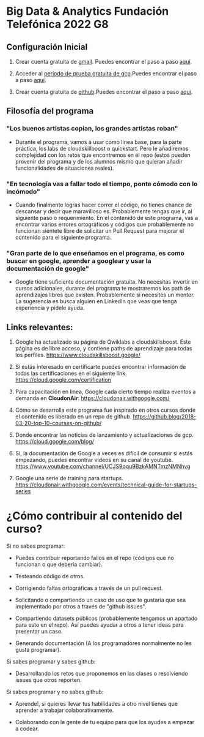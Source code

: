 # Big Data & Analytics Fundación Telefónica 2022 G8

## Configuración Inicial

1. Crear cuenta gratuita de [gmail](https://accounts.google.com/signup/v2/webcreateaccount?service=mail&hl=es&continue=http%3A%2F%2Fmail.google.com%2Fmail%2F%3Fpc%3Dtopnav-about-es&flowName=GlifWebSignIn&flowEntry=SignUp). Puedes encontrar el paso a paso [aquí](docs/crea_cuenta_gmail/instrucciones.md).

2. Acceder al [periodo de prueba gratuita de gcp](https://cloud.google.com/docs/get-started).Puedes encontrar el paso a paso [aquí](docs/crea_cuenta_gcp/instrucciones.md).

3. Crear cuenta gratuita de [github](https://github.com).Puedes encontrar el paso a paso [aquí](docs/crea_cuenta_github/instruciones.md).

## Filosofía del programa

### "Los buenos artistas copian, los grandes artistas roban" 

- Durante el programa, vamos a usar como línea base, para la parte práctica, los labs de cloudskillboost o quickstart. Pero le añadiremos complejidad con los retos que encontremos en el repo (estos pueden provenir del programa y de los alumnos mismo que quieran añadir funcionalidades de situaciones reales).

### "En tecnología vas a fallar todo el tiempo, ponte cómodo con lo incómodo"

- Cuando finalmente logras hacer correr el código, no tienes chance de descansar y decir que maravilloso es. Probablemente tengas que ir, al siguiente paso o requerimiento. En el contenido de este programa, vas a encontrar varios errores ortográficos y códigos que probablemente no funcionan siéntete libre de solicitar un Pull Request para mejorar el contenido para el siguiente programa.

### "Gran parte de lo que enseñamos en el programa, es como buscar en google, aprender a googlear y usar la documentación de google"
- Google tiene suficiente documentación gratuita. No necesitas invertir en cursos adicionales, durante del programa te mostraremos los path de aprendizajes libres que existen. Probablemente si necesites un mentor. La sugerencia es busca alguien en LinkedIn que veas que tenga experiencia y pídele ayuda.

## Links relevantes:

1. Google ha actualizado su página de Qwiklabs a cloudskillsboost. Este página es de libre acceso, y contiene paths de aprendizaje para todas los perfiles.
https://www.cloudskillsboost.google/

2. Si estás interesado en certificarte puedes encontrar información de todas las certificaciones en el siguiente link.
https://cloud.google.com/certification

3. Para capacitación en linea, Google cada cierto tiempo realiza eventos a demanda en **CloudonAir**:
https://cloudonair.withgoogle.com/

4. Cómo se desarrolla este programa fue inspirado en otros cursos donde el contenido es liberado en un repo de github.
https://github.blog/2018-03-20-top-10-courses-on-github/

5. Donde encontrar las noticias de lanzamiento y actualizaciones de gcp.
https://cloud.google.com/blog/

6. Sí, la documentación de Google a veces es difícil de consumir si estás empezando, puedes encontrar videos en su canal de youtube.
https://www.youtube.com/channel/UCJS9pqu9BzkAMNTmzNMNhvg

7. Google una serie de training para startups.
https://cloudonair.withgoogle.com/events/technical-guide-for-startups-series


# ¿Cómo contribuir al contenido del curso?

Si no sabes programar:

- Puedes contribuir reportando fallos en el repo (códigos que no funcionan o que debería cambiar).

- Testeando código de otros.

- Corrigiendo faltas ortográficas a través de un pull request.

- Solicitando o compartiendo un caso de uso que te gustaría que sea implementado por otros a través de "github issues".

- Compartiendo datasets públicos (probablemente tengamos un apartado para esto en el repo). Así puedes ayudar a otros a tener ideas para presentar un caso.

- Generando documentación (A los programadores normalmente no les gusta programar).

Si sabes programar y sabes github:

- Desarrollando los retos que proponemos en las clases o resolviendo issues que otros reporten.

Si sabes programar y no sabes github:

- Aprende!, si quieres llevar tus habilidades a otro nivel tienes que aprender a trabajar colaborativamente.

- Colaborando con la gente de tu equipo para que los ayudes a empezar a codear.



